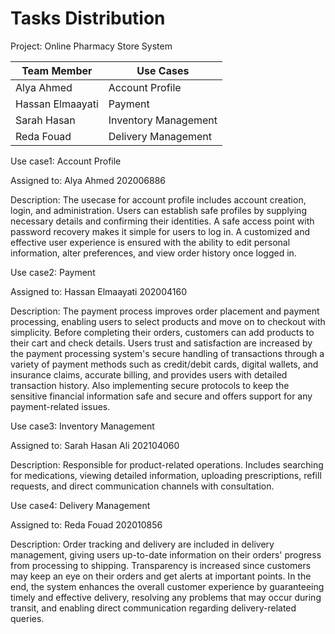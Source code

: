 # Tasks Distribution

Project: Online Pharmacy Store System

|  Team Member      |                    Use Cases                  |
| ----------------- | ----------------------------------------------|
|  Alya Ahmed       | Account Profile                               | 
|  Hassan Elmaayati | Payment                                       |                     
|  Sarah Hasan      | Inventory Management                          |
|  Reda Fouad       | Delivery Management                           |

 Use case1: Account Profile  
 
 Assigned to: Alya Ahmed 202006886  
 
 Description: The usecase for account profile includes account creation, login, and administration. Users can establish safe profiles by supplying necessary details and confirming their identities. A safe access point with password recovery makes it simple for users to log in. A customized and effective user experience is ensured with the ability to edit personal information, alter preferences, and view order history once logged in.





 Use case2: Payment  
 
 Assigned to: Hassan Elmaayati 202004160  
 
 Description: The payment process improves order placement and payment processing, enabling users to select products and move on to checkout with simplicity. Before completing their orders, customers can add products to their cart and check details. Users trust and satisfaction are increased by the payment processing system's secure handling of transactions through a variety of payment methods such as credit/debit cards, digital wallets, and insurance claims, accurate billing, and provides users with detailed transaction history. Also implementing secure protocols to keep the sensitive financial information safe and secure and offers support for any payment-related issues.




 
 Use case3:  Inventory Management  
 
 Assigned to: Sarah Hasan Ali 202104060  
 
 Description: Responsible for product-related operations. Includes searching for medications, viewing detailed information, uploading prescriptions, refill requests, and direct communication channels with consultation.


 Use case4: Delivery Management  
 
 Assigned to: Reda Fouad 202010856  
 
 Description: Order tracking and delivery are included in delivery management, giving users up-to-date information on their orders' progress from processing to shipping. Transparency is increased since customers may keep an eye on their orders and get alerts at important points. In the end, the system enhances the overall customer experience by guaranteeing timely and effective delivery, resolving any problems that may occur during transit, and enabling direct communication regarding delivery-related queries.
